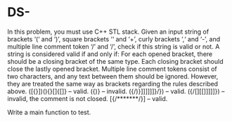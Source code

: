 # DS-
In this problem, you must use C++ STL stack.
Given an input string of brackets ‘(‘ and ‘)’, square brackets ‘‘ and ‘+’, curly brackets ‘,‘ and ‘-’, and multiple line comment token ‘/’ and ‘/’, 
check if this string is valid or not.
A string is considered valid if and only if:
For each opened bracket, there should be a closing bracket of the same type. 
Each closing bracket should close the lastly opened bracket. 
Multiple line comment tokens consist of two characters, and any text between them should be ignored. 
However, they are treated the same way as brackets regarding the rules described above.
([{}])(){}[]{[]} – valid.
({)} – invalid. ({/)}]]]]]]}/}) – valid. 
({/[][[]]]]]}) – invalid, the comment is not closed. 
[{/*******/}] – valid.

Write a main function to test.
